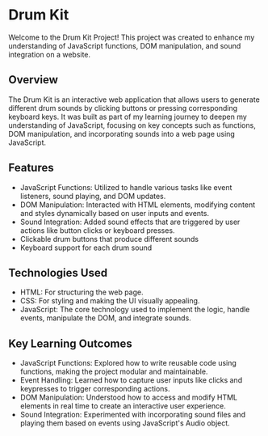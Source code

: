 # Drum Kit
Welcome to the Drum Kit Project! This project was created to enhance my understanding of JavaScript functions, DOM manipulation, and sound integration on a website.
## Overview
The Drum Kit is an interactive web application that allows users to generate different drum sounds by clicking buttons or pressing corresponding keyboard keys. It was built as part of my learning journey to deepen my understanding of JavaScript, focusing on key concepts such as functions, DOM manipulation, and incorporating sounds into a web page using JavaScript.

## Features
* JavaScript Functions: Utilized to handle various tasks like event listeners, sound playing, and DOM updates.
* DOM Manipulation: Interacted with HTML elements, modifying content and styles dynamically based on user inputs and events.
* Sound Integration: Added sound effects that are triggered by user actions like button clicks or keyboard presses.
* Clickable drum buttons that produce different sounds
* Keyboard support for each drum sound
## Technologies Used
* HTML: For structuring the web page.
* CSS: For styling and making the UI visually appealing.
* JavaScript: The core technology used to implement the logic, handle events, manipulate the DOM, and integrate sounds.
## Key Learning Outcomes
* JavaScript Functions: Explored how to write reusable code using functions, making the project modular and maintainable.
* Event Handling: Learned how to capture user inputs like clicks and keypresses to trigger corresponding actions.
* DOM Manipulation: Understood how to access and modify HTML elements in real time to create an interactive user experience.
* Sound Integration: Experimented with incorporating sound files and playing them based on events using JavaScript's Audio object.
